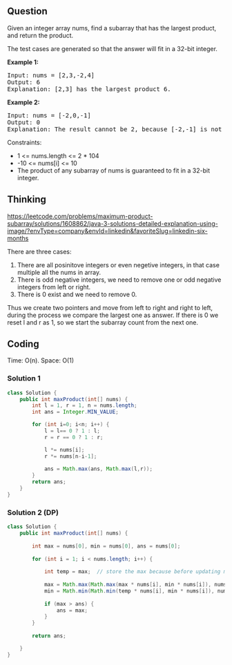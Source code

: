 ## Question
Given an integer array nums, find a subarray that has the largest product, and return the product.  
  
The test cases are generated so that the answer will fit in a 32-bit integer.  

**Example 1:**
<pre>
Input: nums = [2,3,-2,4]
Output: 6
Explanation: [2,3] has the largest product 6.
</pre>

**Example 2:**
<pre>
Input: nums = [-2,0,-1]
Output: 0
Explanation: The result cannot be 2, because [-2,-1] is not a subarray.
</pre>

Constraints:
* 1 <= nums.length <= 2 * 104
* -10 <= nums[i] <= 10
* The product of any subarray of nums is guaranteed to fit in a 32-bit integer.

## Thinking
https://leetcode.com/problems/maximum-product-subarray/solutions/1608862/java-3-solutions-detailed-explanation-using-image/?envType=company&envId=linkedin&favoriteSlug=linkedin-six-months

There are three cases:  
1. There are all posinitove integers or even negetive integers, in that case multiple all the nums in array.  
2. There is odd negative integers, we need to remove one or odd negative integers from left or right.  
3. There is 0 exist and we need to remove 0.  

Thus we create two pointers and move from left to right and right to left, during the process we compare the largest one as answer. If there is 0 we reset l and r as 1, so we start the subarray count from the next one.

## Coding
Time: O(n). 
Space: O(1)
### Solution 1
```java
class Solution {
    public int maxProduct(int[] nums) {
        int l = 1, r = 1, n = nums.length;
        int ans = Integer.MIN_VALUE;

        for (int i=0; i<n; i++) {
            l = l== 0 ? 1 : l;
            r = r == 0 ? 1 : r;

            l *= nums[i];
            r *= nums[n-i-1];
            
            ans = Math.max(ans, Math.max(l,r));
        }
        return ans;
    }
}
```

### Solution 2 (DP)
```java
class Solution {
    public int maxProduct(int[] nums) {
        
        int max = nums[0], min = nums[0], ans = nums[0];
        
        for (int i = 1; i < nums.length; i++) {
            
            int temp = max;  // store the max because before updating min your max will already be updated
            
            max = Math.max(Math.max(max * nums[i], min * nums[i]), nums[i]);
            min = Math.min(Math.min(temp * nums[i], min * nums[i]), nums[i]);
            
            if (max > ans) {
                ans = max;
            }
        }
        
        return ans;

    }
}
```